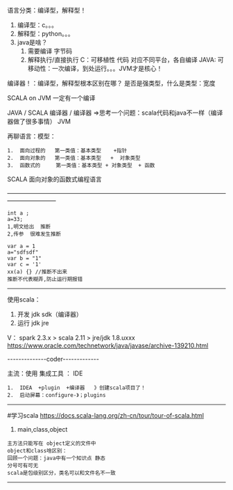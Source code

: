 语言分类：编译型，解释型！

1.  编译型：c。。。
2.  解释型：python。。。
3.  java是啥？
	1.  需要编译   字节码
	2.  解释执行/直接执行 
C：可移植性  代码 对应不同平台，各自编译
JAVA: 可移动性：一次编译，到处运行。。。JVM才是核心！

编译器！：编译型，解释型根本区别在哪？
	是否是强类型，什么是类型：宽度
	
SCALA  on  JVM  一定有一个编译

JAVA  /   SCALA
编译器  / 编译器   =>思考一个问题：scala代码和java不一样（编译器做了很多事情）
	JVM


再聊语言：模型：

	1.  面向过程的   第一类值：基本类型    +指针
	2.  面向对象的   第一类值：基本类型   +  对象类型
	3.  函数式的	 第一类值：基本类型 + 对象类型  + 函数

SCALA  面向对象的函数式编程语言

————————————————————————————————————————————
```
int a ;
a=33;
1,明文给出  推断
2,传参  很难发生推断

var a = 1
a="sdfsdf"
var b = "1"
var c = '1'
xx(a) {} //推断不出来
推断不代表糊弄,防止运行期报错
```

_____
使用scala：
1.  开发     jdk      sdk（编译器）
2.  运行     jdk jre

V： spark 2.3.x > scala 2.11  > jre/jdk 1.8.uxxx
	https://www.oracle.com/technetwork/java/javase/archive-139210.html

--------------coder-------------

主流：使用  集成工具  ：  IDE

	1.  IDEA  +plugin  +编译器   》创建scala项目了！
	2.  启动屏幕：configure-》；plugins  
	
____
#学习scala
https://docs.scala-lang.org/zh-cn/tour/tour-of-scala.html

1.  main,class,object
```text
主方法只能写在 object定义的文件中
object和class啥区别：
回顾一个问题：java中有一个知识点 静态
分号可有可无
scala是包级别区分，类名可以和文件名不一致

```

_____







 





























